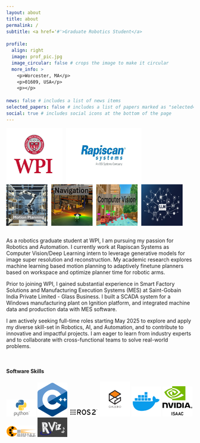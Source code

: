 ```yaml
---
layout: about
title: about
permalink: /
subtitle: <a href='#'>Graduate Robotics Student</a>

profile:
  align: right
  image: prof_pic.jpg
  image_circular: false # crops the image to make it circular
  more_info: >
    <p>Worcester, MA</p>
    <p>01609, USA</p>
    <p></p>

news: false # includes a list of news items
selected_papers: false # includes a list of papers marked as "selected={true}"
social: true # includes social icons at the bottom of the page
---
```

<div style="display: flex; flex-wrap: wrap; gap: 10px;">
  <img src="assets/img/frontpage_symbols/wpi.png" alt="Description of Image 1" style="width: 30%; height: auto;"/>
  <img src="assets/img/frontpage_symbols/rapiscan.png" alt="Description of Image 2" style="width: 40%; height: auto;"/>
</div>
<!-- <img src="assets/img/frontpage_symbols/roboticsandai_logo.png" alt="Alt text for the image" title="Optional title" style="width: 20%; height: auto;"/>
<br> -->
<div style="display: flex; flex-wrap: wrap; gap: 10px;">
  <img src="assets/img/frontpage_symbols/motion_planning.png" alt="Description of Image 1" style="width: 22%; height: auto;"/>
  <img src="assets/img/frontpage_symbols/navigation.png" alt="Description of Image 2" style="width: 22%; height: auto;"/>
  <img src="assets/img/frontpage_symbols/computervision.png" alt="Description of Image 3" style="width: 22%; height: auto;"/>
  <img src="assets/img/frontpage_symbols/llm.png" alt="Description of Image 4" style="width: 22%; height: auto;"/>
</div>
<br>



As a robotics graduate student at WPI, I am pursuing my passion for Robotics and Automation. I currently work at Rapiscan Systems as Computer Vision/Deep Learning intern to leverage generative models for image super resolution and reconstruction. My academic research explores machine learning based motion planning to adaptively finetune planners based on workspace and optimize planner time for robotic arms.

Prior to joining WPI, I gained substantial experience in Smart Factory Solutions and Manufacturing Execution Systems (MES) at Saint-Gobain India Private Limited - Glass Business. I built a SCADA system for a Windows manufacturing plant on Ignition platform, and integrated machine data and production data with MES software.

I am actively seeking full-time roles starting May 2025 to explore and apply my diverse skill-set in Robotics, AI, and Automation, and to contribute to innovative and impactful projects. I am eager to learn from industry experts and to collaborate with cross-functional teams to solve real-world problems.

<br>

#### Software Skills

<div class="logo-grid">
  <img src="assets/img/frontpage_symbols/python.png" alt="Logo 1" title="Software 1" style="width: 80px; height: auto;"/>
  <img src="assets/img/frontpage_symbols/c++.png" alt="Logo 2" title="Software 2" style="width: 80px; height: auto;"/>
  <img src="assets/img/frontpage_symbols/ros2.png" alt="Logo 3" title="Software 3" style="width: 80px; height: auto;"/>
  <img src="assets/img/frontpage_symbols/gazebo.png" alt="Logo 4" title="Software 4" style="width: 80px; height: auto;"/>
  <img src="assets/img/frontpage_symbols/docker.png" alt="Logo 5" title="Software 5" style="width: 80px; height: auto;"/>
  <img src="assets/img/frontpage_symbols/issac.png" alt="Logo 6" title="Software 5" style="width: 80px; height: auto;"/>
  <img src="assets/img/frontpage_symbols/pybullet.png" alt="Logo 7" title="Software 5" style="width: 80px; height: auto;"/>
  <img src="assets/img/frontpage_symbols/rviz.png" alt="Logo 8" title="Software 5" style="width: 80px; height: auto;"/>
</div>

